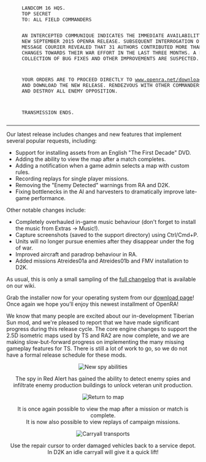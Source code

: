 <div style="margin-left:40px; font-size: 0.9em;">
<pre>
LANDCOM 16 HQS.
TOP SECRET
TO: ALL FIELD COMMANDERS

AN INTERCEPTED COMMUNIQUE INDICATES THE IMMEDIATE AVAILABILITY OF A
NEW SEPTEMBER 2015 OPENRA RELEASE.  SUBSEQUENT INTERROGATION OF THE
MESSAGE COURIER REVEALED THAT 31 AUTHORS CONTRIBUTED MORE THAN 1150
CHANGES TOWARDS THEIR WAR EFFORT IN THE LAST THREE MONTHS.  A LARGE
COLLECTION OF BUG FIXES AND OTHER IMPROVEMENTS ARE SUSPECTED.

YOUR ORDERS ARE TO PROCEED DIRECTLY TO <a href="/download/">www.openra.net/download/</a> AND
DOWNLOAD THE NEW RELEASE.  RENDEZVOUS WITH OTHER COMMANDERS IN-GAME
AND DESTROY ALL ENEMY OPPOSITION.

TRANSMISSION ENDS.
</pre>
</div>
<hr />

Our latest release includes changes and new features that implement several popular requests, including:

* Support for installing assets from an English "The First Decade" DVD.
* Adding the ability to view the map after a match completes.
* Adding a notification when a game admin selects a map with custom rules.
* Recording replays for single player missions.
* Removing the "Enemy Detected" warnings from RA and D2K.
* Fixing bottlenecks in the AI and harvesters to dramatically improve late-game performance.

Other notable changes include:

* Completely overhauled in-game music behaviour (don't forget to install the music from Extras &rarr; Music!).
* Capture screenshots (saved to the support directory) using Ctrl/Cmd+P.
* Units will no longer pursue enemies after they disappear under the fog of war.
* Improved aircraft and paradrop behaviour in RA.
* Added missions Atreides01a and Atreides01b and FMV installation to D2K.

As usual, this is only a small sampling of the [full changelog](http://changelog.openra.net) that is available on our wiki.

Grab the installer now for your operating system from our [download page](/download/)!<br />
Once again we hope you’ll enjoy this newest installment of OpenRA!

We know that many people are excited about our in-development Tiberian Sun mod, and we're pleased to report that we have made significant progress during this release cycle.  The core engine changes to support the 2.5D isometric maps used by TS and RA2 are now complete, and we are making slow-but-forward progress on implementing the many missing gameplay features for TS.  There is still a lot of work to go, so we do not have a formal release schedule for these mods.

<div style="text-align:center" markdown="1">

![New spy abilities](/images/news/20150919-ra-spy.png)
<p>The spy in Red Alert has gained the ability to detect enemy spies and<br />infiltrate enemy production buildings to unlock veteran unit production.</p>

![Return to map](/images/news/20150919-returntomap.png)
<p>It is once again possible to view the map after a mission or match is complete.<br />It is now also possible to view replays of campaign missions.</p>

![Carryall transports](/images/news/20150919-d2k-repairs.png)
<p>Use the repair cursor to order damaged vehicles back to a service depot.<br />In D2K an idle carryall will give it a quick lift!</p>

</div>
